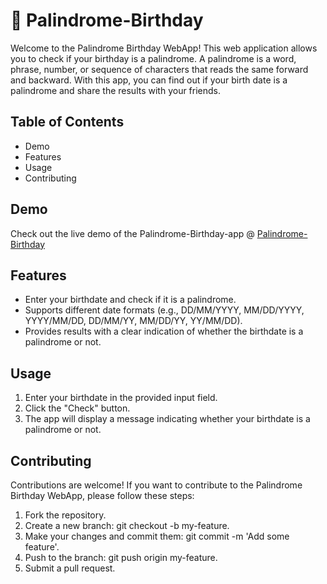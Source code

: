 # 🎂 Palindrome-Birthday

Welcome to the Palindrome Birthday WebApp! This web application allows you to check if your birthday is a palindrome. A palindrome is a word, phrase, number, or sequence of characters that reads the same forward and backward. With this app, you can find out if your birth date is a palindrome and share the results with your friends.

## Table of Contents 

- Demo
- Features
- Usage
- Contributing

## Demo

Check out the live demo of the Palindrome-Birthday-app @ [Palindrome-Birthday](https://mark-thirteen-palindrome-birthday.vercel.app/)

## Features 

- Enter your birthdate and check if it is a palindrome.
- Supports different date formats (e.g., DD/MM/YYYY, MM/DD/YYYY, YYYY/MM/DD, DD/MM/YY, MM/DD/YY, YY/MM/DD).
- Provides results with a clear indication of whether the birthdate is a palindrome or not.

## Usage

1. Enter your birthdate in the provided input field.
2. Click the "Check" button.
3. The app will display a message indicating whether your birthdate is a palindrome or not.

## Contributing

Contributions are welcome! If you want to contribute to the Palindrome Birthday WebApp,
please follow these steps:

1. Fork the repository.
2. Create a new branch: git checkout -b my-feature.
3. Make your changes and commit them: git commit -m 'Add some feature'.
4. Push to the branch: git push origin my-feature.
5. Submit a pull request.
